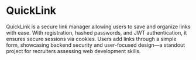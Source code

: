 # QuickLink
 QuickLink is a secure link manager allowing users to save and organize links with ease. With registration, hashed passwords, and JWT authentication, it ensures secure sessions via cookies. Users add links through a simple form, showcasing backend security and user-focused design—a standout project for recruiters assessing web development skills.
